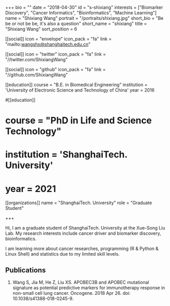 +++
bio = ""
date = "2018-04-30"
id = "s-shixiang"
interests = ["Biomarker Discovery", "Cancer Informatics", "Bioinformatics", "Machine Learning"]
name = "Shixiang Wang"
portrait = "/portraits/shixiang.jpg"
short_bio = "Be be or not be be, it's also a question"
short_name = "shixiang"
title = "Shixiang Wang"
sort_position = 6

[[social]]
    icon = "envelope"
    icon_pack = "fa"
    link = "mailto:wangshx@shanghaitech.edu.cn"

[[social]]
    icon = "twitter"
    icon_pack = "fa"
    link = "//twitter.com/ShixiangWang"

[[social]]
    icon = "github"
    icon_pack = "fa"
    link = "//github.com/ShixiangWang"

[[education]]
    course = "B.E. in Biomedical Engineering"
    institution = 'University of Electronic Science and Technology of China'
    year = 2016

#[[education]]
#    course = "PhD in Life and Science Technology"
#    institution = 'ShanghaiTech. University'
#    year = 2021 

[[organizations]]
    name = "ShanghaiTech. University"
    role = "Graduate Student"

+++

Hi, I am a graduate student of ShanghaiTech. University at the Xue-Song Liu Lab. My research interests include cancer driver and biomarker discovery, bioinformatics.

I am learning more about cancer researches, programming (R & Python & Linux Shell) and statistics due to my limited skill levels.

## Publications

1. Wang S, Jia M, He Z, Liu XS. APOBEC3B and APOBEC mutational signature as potential predictive markers for immunotherapy response in non-small cell lung cancer. Oncogene. 2018 Apr 26. doi: 10.1038/s41388-018-0245-9. 